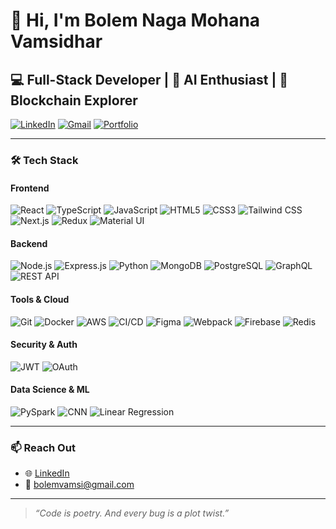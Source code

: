 # 👋 Hi, I'm Bolem Naga Mohana Vamsidhar

## 💻 Full-Stack Developer | 🤖 AI Enthusiast | 🔐 Blockchain Explorer

[![LinkedIn](https://img.shields.io/badge/-LinkedIn-blue?logo=linkedin&style=flat-square)](https://www.linkedin.com/in/naga-mohana-vamsidhar-bolem-bb75b5221/)
[![Gmail](https://img.shields.io/badge/-Email-red?logo=gmail&style=flat-square)](mailto:bolemvamsi@gmail.com)
[![Portfolio](https://img.shields.io/badge/-Portfolio-grey?logo=google-chrome&style=flat-square)](https://portfolio-theta-lime-89.vercel.app/) <!-- Add your portfolio link here if available -->

---

### 🛠️ Tech Stack

#### Frontend
![React](https://img.shields.io/badge/-React-61DAFB?logo=react&logoColor=black&style=flat)
![TypeScript](https://img.shields.io/badge/-TypeScript-3178C6?logo=typescript&logoColor=white&style=flat)
![JavaScript](https://img.shields.io/badge/-JavaScript-F7DF1E?logo=javascript&logoColor=black&style=flat)
![HTML5](https://img.shields.io/badge/-HTML5-E34F26?logo=html5&logoColor=white&style=flat)
![CSS3](https://img.shields.io/badge/-CSS3-1572B6?logo=css3&logoColor=white&style=flat)
![Tailwind CSS](https://img.shields.io/badge/-Tailwind_CSS-06B6D4?logo=tailwind-css&logoColor=white&style=flat)
![Next.js](https://img.shields.io/badge/-Next.js-000000?logo=next.js&logoColor=white&style=flat)
![Redux](https://img.shields.io/badge/-Redux-764ABC?logo=redux&logoColor=white&style=flat)
![Material UI](https://img.shields.io/badge/-Material_UI-0081CB?logo=material-ui&logoColor=white&style=flat)

#### Backend
![Node.js](https://img.shields.io/badge/-Node.js-339933?logo=node.js&logoColor=white&style=flat)
![Express.js](https://img.shields.io/badge/-Express.js-000000?logo=express&logoColor=white&style=flat)
![Python](https://img.shields.io/badge/-Python-3776AB?logo=python&logoColor=white&style=flat)
![MongoDB](https://img.shields.io/badge/-MongoDB-47A248?logo=mongodb&logoColor=white&style=flat)
![PostgreSQL](https://img.shields.io/badge/-PostgreSQL-4169E1?logo=postgresql&logoColor=white&style=flat)
![GraphQL](https://img.shields.io/badge/-GraphQL-E10098?logo=graphql&logoColor=white&style=flat)
![REST API](https://img.shields.io/badge/-REST_API-61DAFB?logo=rest&logoColor=black&style=flat)

#### Tools & Cloud
![Git](https://img.shields.io/badge/-Git-F05032?logo=git&logoColor=white&style=flat)
![Docker](https://img.shields.io/badge/-Docker-2496ED?logo=docker&logoColor=white&style=flat)
![AWS](https://img.shields.io/badge/-AWS-232F3E?logo=amazonaws&logoColor=white&style=flat)
![CI/CD](https://img.shields.io/badge/-CI/CD-blue?logo=githubactions&logoColor=white&style=flat)
![Figma](https://img.shields.io/badge/-Figma-F24E1E?logo=figma&logoColor=white&style=flat)
![Webpack](https://img.shields.io/badge/-Webpack-8DD6F9?logo=webpack&logoColor=black&style=flat)
![Firebase](https://img.shields.io/badge/-Firebase-FFCA28?logo=firebase&logoColor=black&style=flat)
![Redis](https://img.shields.io/badge/-Redis-DC382D?logo=redis&logoColor=white&style=flat)

#### Security & Auth
![JWT](https://img.shields.io/badge/-JWT-black?logo=json-web-tokens&logoColor=white&style=flat)
![OAuth](https://img.shields.io/badge/-OAuth-4285F4?logo=oauth&logoColor=white&style=flat)

#### Data Science & ML
![PySpark](https://img.shields.io/badge/-PySpark-E25A1C?logo=apache-spark&logoColor=white&style=flat)
![CNN](https://img.shields.io/badge/-CNN-FF6F61?style=flat)
![Linear Regression](https://img.shields.io/badge/-Linear_Regression-lightgrey?style=flat)

---

### 📫 Reach Out

- 🌐 [LinkedIn](https://www.linkedin.com/in/naga-mohana-vamsidhar-bolem-bb75b5221/)
- 📧 bolemvamsi@gmail.com

---

> _“Code is poetry. And every bug is a plot twist.”_
